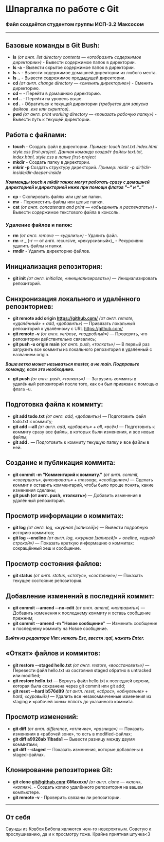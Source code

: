 # Шпаргалка по работе с Git<br>
### Файл создаётся студентом группы ИСП-3.2 Максосом<br>
---
## Базовые команды в Git Bush:<br>
* **ls** _(от англ. list directory contents — «отобразить содержимое директории»)_ - Вывести содержимое папок в директории.<br>
* **ls -a** - Вывести скрытое содержимое папок в директории.<br>
* **ls ~** - Вывести содержимое домашней директории из любого места.<br>
* **ls ..** - Вывести содрежимое предыдущей директории.<br>
* **cd** _(от англ. change directory — «сменить директорию»)_ - Сменить директорию.<br>
* **cd ~** - Перейти в домашнюю директорию.<br>
* **cd ..** - Перейти на уровень выше.<br>
* **cd .** - Обратиться к текущей директории _(требуется для запуска файлов .exe или скриптов)_.<br>
* **pwd** _(от англ. print working directory — «показать рабочую папку»)_ - Вывести путь к текущей директории.<br>

## Работа с файлами:<br>
* **touch** - Создать файл в директории. _Пример: touch text.txt index.html style.css first-project. Данная команда создаёт файлы text.txt, index.html, style.css в папке first-project_<br>
* **mkdir** - Создать папку в директории.
* **mkrir -p** Создать структуру директорий. _Пример: mkdir -p dir1/dir-inside/dir-deeper-inside_<br>

**_Комманды touch и mkdir также могут работать сразу с домашней директорией и директорией ниже при помощи флагов "~" и ".."_**<br>

* **cp** - Скопировать файлы или целые папки.<br>
* **mv** - Переместить файлы или целые папки.<br>
* **cat** _(от англ. concatenate and print — «объединить и распечатать»)_ - Вывести содержимое текстового файла в консоль.<br>

### Удаление файлов и папок:<br>
* **rm** _(от англ. remove — «удалить»)_ - Удалить файл.<br>
* **rm -r** _ (-r — от англ. recursive, «рекурсивный»)_ - Рекурсивно удалить файлы и папки.<br>
* **rmdir** - Удалить директорию файлов.<br>

## Инициализация репозитория:<br>
* **git init** _(от англ. initialize, «инициализировать»)_ — Инициализировать репозиторий.<br>

## Синхронизация локального и удалённого репозиториев:<br>
* **git remote add origin https://github.com/** _(от англ. remote, «удалённый» + add, «добавить»)_ — Привязать локальный репозиторий к удалённому с URL https://github.com/<br>
* **git remote -v** _(от англ. verbose, «подробный»)_ — Проверить, что репозитории действительно связались;<br>
* **git push -u origin main** _(от англ. push, «толкать»)_ — В первый раз загрузить все коммиты из локального репозитория в удалённый с названием origin.<br>

**_Ваша ветка может называться master, а не main. Подправьте команду, если это необходимо._**<br>

* **git push** _(от англ. push, «толкать»)_ — Загрузить коммиты в удалённый репозиторий после того, как он был привязан с помощью флага -u.<br>

## Подготовка файла к коммиту:<br>
* **git add todo.txt** _(от англ. add, «добавить»)_ — Подготовить файл todo.txt к коммиту;<br>
* **git add --all** _(от англ. add, «добавить» + all, «всё»)_ — Подготовить к коммиту сразу все файлы, в которых были изменения, и все новые файлы;<br>
* **git add .** — Подготовить к коммиту текущую папку и все файлы в ней.<br>

## Создание и публикация коммита:<br>
* **git commit -m "Комментарий к коммиту."** _(от англ. commit, «совершать», фиксировать» + message, «сообщение»)_ — Сделать коммит и оставить комментарий, чтобы было проще понять, какие изменения сделаны;<br>
* **git push (от англ. push, «толкать»)** — Добавить изменения в удалённый репозиторий.<br>

## Просмотр информации о коммитах:<br>
* **git log** _(от англ. log, «журнал [записей]»)_ — Вывести подробную историю коммитов;<br>
* **git log --oneline** _(от англ. log, «журнал [записей]» + oneline, «одной строкой»)_ — Показать краткую информацию о коммитах: сокращённый хеш и сообщение.<br>

## Просмотр состояния файлов:<br>
* **git status** _(от англ. status, «статус», «состояние»)_ — Показать текущее состояние репозитория.<br>

## Добавление изменений в последний коммит:<br>
* **git commit --amend --no-edit** _(от англ. amend, «исправить»)_ — Добавить изменения к последнему коммиту и оставь сообщение прежним;<br>
* **git commit --amend -m "Новое сообщение"** — Изменить сообщение к последнему коммиту на Новое сообщение.<br>

**_Выйти из редактора Vim: нажать Esc, ввести :qa!, нажать Enter._**

## «Откат» файлов и коммитов:<br>
* **git restore --staged hello.txt** _(от англ. restore, «восстановить»)_ — Перевести файл hello.txt из состояния staged обратно в untracked или modified;<br>
* **git restore hello.txt** — Вернуть файл hello.txt к последней версии, которая была сохранена через git commit или git add;<br>
* **git reset --hard b576d89** _(от англ. reset, «сброс», «обнуление» + hard, «суровый»)_ — Удалить все незакоммиченные изменения из staging и «рабочей зоны» вплоть до указанного коммита.<br>

## Просмотр изменений:<br>
* **git diff** _(от англ. difference, «отличие», «разница»)_ — Показать изменения в «рабочей зоне», то есть в modified-файлах;<br>
* **git diff a9928ab 11bada1** — Вывести разницу между двумя коммитами;<br>
* **git diff --staged** — Показать изменения, которые добавлены в staged-файлах.<br>

## Клонирование репозиториев Git:<br>
* **git clone git@github.com:GMaxoxo/** _(от англ. clone — «клон», «копия»)._ - Создать копию удалённого репозитория на вашем компьютере.<br>
* **git remote -v** - Проверить связаны ли репозитории.<br>
---

## От себя<br>
Саунды из Ковбоя Бибопа являются чем-то невероятным. Советую к прослушиванию, да и к просмотру тоже. Крайне приятная штучка<3